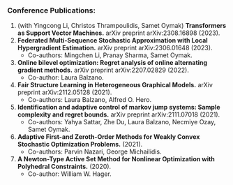 
### Conference Publications:

1. (with Yingcong Li, Christos Thrampoulidis, Samet Oymak) **Transformers as Support Vector Machines.** arXiv preprint arXiv:2308.16898 (2023).
2. **Federated Multi-Sequence Stochastic Approximation with Local Hypergradient Estimation.** arXiv preprint arXiv:2306.01648 (2023).
   - Co-authors: Mingchen Li, Pranay Sharma, Samet Oymak.
3. **Online bilevel optimization: Regret analysis of online alternating gradient methods.** arXiv preprint arXiv:2207.02829 (2022).
   - Co-author: Laura Balzano.
4. **Fair Structure Learning in Heterogeneous Graphical Models.** arXiv preprint arXiv:2112.05128 (2021).
   - Co-authors: Laura Balzano, Alfred O. Hero.
5. **Identification and adaptive control of markov jump systems: Sample complexity and regret bounds.** arXiv preprint arXiv:2111.07018 (2021).
   - Co-authors: Yahya Sattar, Zhe Du, Laura Balzano, Necmiye Ozay, Samet Oymak.
6. **Adaptive First-and Zeroth-Order Methods for Weakly Convex Stochastic Optimization Problems.** (2021).
   - Co-authors: Parvin Nazari, George Michailidis.
7. **A Newton-Type Active Set Method for Nonlinear Optimization with Polyhedral Constraints.** (2020).
   - Co-author: William W. Hager.
